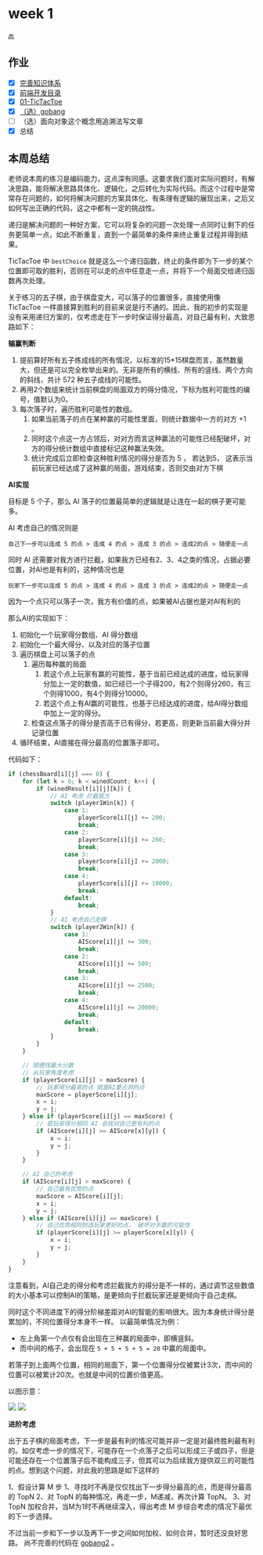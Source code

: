 # week 1

[🔙](../)

## 作业

- [x] [完善知识体系](./前端技术.xmind)
- [x] [前端开发目录](./fe-summary.md)
- [x] [01-TicTacToe](./01-TicTacToe/)
- [x] [（选）gobang](./02-gobang/index.html)
- [ ] （选）面向对象这个概念用追溯法写文章
- [x] 总结

## 本周总结

老师说本周的练习是编码能力，这点深有同感。这要求我们面对实际问题时，有解决思路，能将解决思路具体化、逻辑化，之后转化为实际代码。而这个过程中是常常存在问题的，如何将解决问题的方案具体化、有条理有逻辑的展现出来，之后又如何写出正确的代码，这之中都有一定的挑战性。

递归是解决问题的一种好方案，它可以将复杂的问题一次处理一点同时让剩下的任务更简单一点，如此不断重复，直到一个最简单的条件来终止重复过程并得到结果。

TicTacToe 中 `bestChoice` 就是这么一个递归函数，终止的条件即为下一步的某个位置即可取的胜利，否则在可以走的点中任意走一点，并将下一个局面交给递归函数再次处理。


关于练习的五子棋，由于棋盘变大，可以落子的位置很多，直接使用像 TicTacToe 一样直接算到胜利的目前来说是行不通的。因此，我的初步的实现是没有采用递归方案的，仅考虑走在下一步时保证得分最高，对自己最有利，大致思路如下：

**输赢判断**

1. 提前算好所有五子练成线的所有情况，以标准的15*15棋盘而言，虽然数量大，但还是可以完全枚举出来的。无非是所有的横线、所有的竖线、两个方向的斜线，共计 572 种五子成线的可能性。
2. 再用2个数组来统计当前棋盘的局面双方的得分情况，下标为胜利可能性的编号，值默认为0。
3. 每次落子时，遍历胜利可能性的数组。
   1. 如果当前落子的点在某种赢的可能性里面，则统计数据中一方的对方 +1 。
   2. 同时这个点这一方占领后，对对方而言这种赢法的可能性已经配破坏，对方的得分统计数组中直接标记这种赢法失效。
   3. 统计完成后立即检查这种胜利情况的得分是否为 5 ， 若达到5， 这表示当前玩家已经达成了这种赢的局面，游戏结束，否则交由对方下棋

**AI实现**

目标是 5 个子，那么 AI 落子的位置最简单的逻辑就是让连在一起的棋子更可能多。

AI 考虑自己的情况则是

```
自己下一步可以连成 5 的点 > 连成 4 的点 > 连成 3 的点 > 连成2的点 > 随便走一点
```

同时 AI 还需要对我方进行拦截，如果我方已经有2、3、4之类的情况，占据必要位置，对AI也是有利的，这种情况也是

```
玩家下一步可以连成 5 的点 > 连成 4 的点 > 连成 3 的点 > 连成2的点 > 随便走一点
```

因为一个点只可以落子一次，我方有价值的点，如果被AI占据也是对AI有利的

那么AI的实现如下：

1. 初始化一个玩家得分数组、AI 得分数组
2. 初始化一个最大得分、以及对应的落子位置
3. 遍历棋盘上可以落子的点
   1. 遍历每种赢的局面
      1. 若这个点上玩家有赢的可能性，基于当前已经达成的进度，给玩家得分加上一定的数值，如已经已一个子得200，有2个则得分260，有三个则得1000，有4个则得分10000。
      2. 若这个点上有AI赢的可能性，也基于已经达成的进度，给AI得分数组中加上一定的得分。
   2. 检查这点落子的得分是否高于已有得分，若更高，则更新当前最大得分并记录位置
4. 循环结束，AI直接在得分最高的位置落子即可。

代码如下：

```js
if (chessBoard[i][j] === 0) {
    for (let k = 0; k < winedCount; k++) {
        if (winedResult[i][j][k]) {
            // AI 考虑 拦截我方
            switch (player1Win[k]) {
                case 1:
                    playerScore[i][j] += 200;
                    break;
                case 2:
                    playerScore[i][j] += 260;
                    break;
                case 3:
                    playerScore[i][j] += 2000;
                    break;
                case 4:
                    playerScore[i][j] += 10000;
                    break;
                default:
                    break;
            }
            // AI 考虑自己走棋
            switch (player2Win[k]) {
                case 1:
                    AIScore[i][j] += 300;
                    break;
                case 2:
                    AIScore[i][j] += 500;
                    break;
                case 3:
                    AIScore[i][j] += 2500;
                    break;
                case 4:
                    AIScore[i][j] += 20000;
                    break;
                default:
                    break;
            }
        }
    }

    // 顺便找最大分数
    // 从玩家角度考虑
    if (playerScore[i][j] > maxScore) {
        // 玩家得分最高的点 就是AI要占领的点
        maxScore = playerScore[i][j];
        x = i;
        y = j;
    } else if (playerScore[i][j] == maxScore) {
        // 若玩家得分相同 AI 会找对自己更有利的点
        if (AIScore[i][j] >= AIScore[x][y]) {
            x = i;
            y = j;
        }
    }

    // AI 自己的考虑
    if (AIScore[i][j] > maxScore) {
        // 自己最有优势的点
        maxScore = AIScore[i][j];
        x = i;
        y = j;
    } else if (AIScore[i][j] == maxScore) {
        // 自己优势相同则选玩家更好的点， 破坏对手赢的可能性
        if (playerScore[i][j] >= playerScore[x][y]) {
            x = i;
            y = j;
        }
    }
}
```

注意看到，AI自己走的得分和考虑拦截我方的得分是不一样的，通过调节这些数值的大小基本可以控制AI的策略，是更倾向于拦截玩家还是更倾向于自己走棋。

同时这个不同进度下的得分阶梯差距对AI的智能的影响很大。因为本身统计得分是累加的，不同位置得分本身不一样。
以最简单情况为例：

- 左上角第一个点仅有会出现在三种赢的局面中，即横竖斜。
- 而中间的格子，会出现在 `5 + 5 + 5 + 5 = 20` 中赢的局面中。

若落子到上面两个位置，相同的局面下，第一个位置得分仅被累计3次，而中间的位置可以被累计20次。也就是中间的位置价值更高。

以图示意：

![](images/01.png)
![](images/02.png)

**进阶考虑**

出于五子棋的局面考虑，下一步是最有利的情况可能并非一定是对最终胜利最有利的。如仅考虑一步的情况下，可能存在一个点落子之后可以形成三子或四子，但是可能还存在一个位置落子后不能构成三子，但其可以为后续我方提供双三的可能性的点。想到这个问题，对此我的思路是如下这样的

1、假设计算 M 步
1、寻找时不再是仅仅找出下一步得分最高的点，而是得分最高的 TopN
2、对 TopN 的每种情况，再走一步，M递减，再次计算 TopN。
3、对 TopN 加权合并，当M为1时不再继续深入，得出考虑 M 步综合考虑的情况下最优的下一步选择。

不过当前一步和下一步以及再下一步之间如何加权、如何合并，暂时还没良好思路。 尚不完善的代码在 [gobang2](./02-gobang/index2.js) 。
